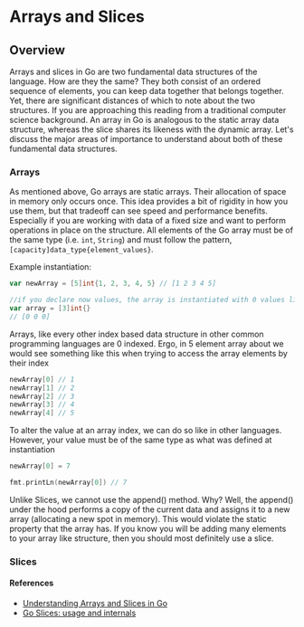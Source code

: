 # Arrays and Slices

## Overview

Arrays and slices in Go are two fundamental data structures of the language. How are they the same? They both consist of
an ordered sequence of elements, you can keep data together that belongs together. Yet, there are significant distances
of which to note about the two structures. If you are approaching this reading from a traditional computer science
background. An array in Go is analogous to the static array data structure, whereas the slice shares its likeness with
the dynamic array. Let's discuss the major areas of importance to understand about both of these fundamental data
structures.

### Arrays

As mentioned above, Go arrays are static arrays. Their allocation of space in memory only occurs once. This idea
provides a bit of rigidity in how you use them, but that tradeoff can see speed and performance benefits. Especially if
you are working with data of a fixed size and want to perform operations in place on the structure. All elements of the
Go array must be of the same type (i.e. `int`, `String`)
and must follow the pattern, `[capacity]data_type{element_values}`.

Example instantiation:

```go
var newArray = [5]int{1, 2, 3, 4, 5} // [1 2 3 4 5]

//if you declare now values, the array is instantiated with 0 values like below
var array = [3]int{}
// [0 0 0]
```

Arrays, like every other index based data structure in other common programming languages are 0 indexed. Ergo, in 5
element array about we would see something like this when trying to access the array elements by their index

```go
newArray[0] // 1
newArray[1] // 2
newArray[2] // 3
newArray[3] // 4
newArray[4] // 5
```

To alter the value at an array index, we can do so like in other languages. However, your value must be of the same type
as what was defined at instantiation

```go
newArray[0] = 7

fmt.printLn(newArray[0]) // 7
```

Unlike Slices, we cannot use the append() method. Why? Well, the append() under the hood performs a copy of the current
data and assigns it to a new array (allocating a new spot in memory). This would violate the static property that the
array has. If you know you will be adding many elements to your array like structure, then you should most definitely
use a slice.

### Slices

#### References

- [Understanding Arrays and Slices in Go](https://www.digitalocean.com/community/tutorials/understanding-arrays-and-slices-in-go)
- [Go Slices: usage and internals](https://go.dev/blog/slices-intro)